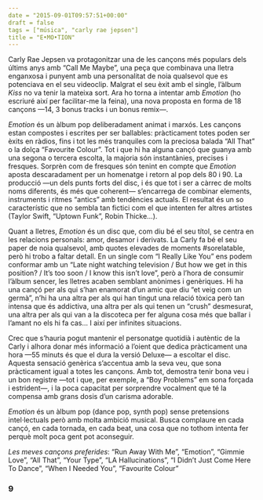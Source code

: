 ```yaml
---
date = "2015-09-01T09:57:51+00:00"
draft = false
tags = ["música", "carly rae jepsen"]
title = "E•MO•TION"
---
```

Carly Rae Jepsen va protagonitzar una de les cançons més populars dels últims anys amb “Call Me Maybe”, una peça que combinava una lletra enganxosa i punyent amb una personalitat de noia qualsevol que es potenciava en el seu videoclip. Malgrat el seu èxit amb el single, l’àlbum *Kiss* no va tenir la mateixa sort. Ara ho torna a intentar amb *Emotion* (ho escriuré així per facilitar-me la feina), una nova proposta en forma de 18 cançons —14, 3 bonus tracks i un bonus remix—.

<!-- more -->

*Emotion* és un àlbum pop deliberadament animat i marxós. Les cançons estan compostes i escrites per ser ballables: pràcticament totes poden ser èxits en ràdios, fins i tot les més tranquiles com la preciosa balada “All That” o la dolça “Favourite Colour”. Tot i que hi ha alguna cançó que guanya amb una segona o tercera escolta, la majoria són instantànies, precises i fresques. Sorprèn com de fresques són tenint en compte que *Emotion* aposta descaradament per un homenatge i retorn al pop dels 80 i 90. La producció —un dels punts forts del disc, i és que tot i ser a càrrec de molts noms diferents, és més que coherent— s’encarrega de combinar elements, instruments i ritmes “antics” amb tendències actuals. El resultat és un so característic que no sembla tan fictici com el que intenten fer altres artistes (Taylor Swift, “Uptown Funk”, Robin Thicke…). 

Quant a lletres, *Emotion* és un disc que, com diu bé el seu títol, se centra en les relacions personals: amor, desamor i derivats. La Carly fa bé el seu paper de noia qualsevol, amb quotes elevades de moments #sorelatable, però hi trobo a faltar detall. En un single com “I Really Like You” ens podem conformar amb un “Late night watching television / But how we get in this position? / It’s too soon / I know this isn’t love”, però a l’hora de consumir l’àlbum sencer, les lletres acaben semblant anònimes i genèriques. Hi ha una cançó per als qui s’han enamorat d’un amic que diu “et veig com un germà”, n’hi ha una altra per als qui han tingut una relació tòxica però tan intensa que és addictiva, una altra per als qui tenen un “crush” desmesurat, una altra per als qui van a la discoteca per fer alguna cosa més que ballar i l’amant no els hi fa cas… I així per infinites situacions. 

Crec que s’hauria pogut mantenir el personatge quotidià i autèntic de la Carly i alhora donar més informació a l’oient que dedica pràcticament una hora —55 minuts és que el dura la versió Deluxe— a escoltar el disc. Aquesta sensació genèrica s’accentua amb la seva veu, que sona pràcticament igual a totes les cançons. Amb tot, demostra tenir bona veu i un bon registre —tot i que, per exemple, a “Boy Problems” em sona forçada i estrident—, i la poca capacitat per sorprendre vocalment que té la compensa amb grans dosis d’un carisma adorable.

*Emotion* és un àlbum pop (dance pop, synth pop) sense pretensions intel·lectuals però amb molta ambició musical. Busca complaure en cada cançó, en cada tornada, en cada beat, una cosa que no tothom intenta fer perquè molt poca gent pot aconseguir. 

*Les meves cançons preferides*: “Run Away With Me”, “Emotion”, “Gimmie Love”, “All That”, “Your Type”, “LA Hallucinations”, “I Didn’t Just Come Here To Dance”, “When I Needed You”, “Favourite Colour”


### 9